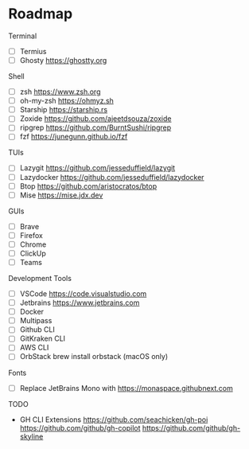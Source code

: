 # Roadmap

Terminal
- [ ] Termius
- [ ] Ghosty https://ghostty.org

Shell
- [ ] zsh https://www.zsh.org
- [ ] oh-my-zsh https://ohmyz.sh
- [ ] Starship https://starship.rs
- [ ] Zoxide https://github.com/ajeetdsouza/zoxide
- [ ] ripgrep https://github.com/BurntSushi/ripgrep
- [ ] fzf https://junegunn.github.io/fzf

TUIs
- [ ] Lazygit https://github.com/jesseduffield/lazygit
- [ ] Lazydocker https://github.com/jesseduffield/lazydocker
- [ ] Btop https://github.com/aristocratos/btop
- [ ] Mise https://mise.jdx.dev

GUIs
- [ ] Brave
- [ ] Firefox
- [ ] Chrome
- [ ] ClickUp
- [ ] Teams

Development Tools
- [ ] VSCode https://code.visualstudio.com
- [ ] Jetbrains https://www.jetbrains.com
- [ ] Docker
- [ ] Multipass
- [ ] Github CLI
- [ ] GitKraken CLI
- [ ] AWS CLI 
- [ ] OrbStack brew install orbstack (macOS only)

Fonts
- [ ] Replace JetBrains Mono with https://monaspace.githubnext.com


TODO
- GH CLI Extensions
https://github.com/seachicken/gh-poi
https://github.com/github/gh-copilot
https://github.com/github/gh-skyline